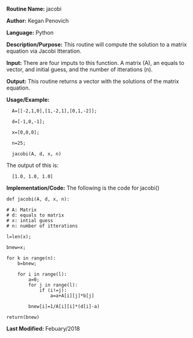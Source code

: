 **Routine Name:**           jacobi

**Author:** Kegan Penovich

**Language:** Python


**Description/Purpose:** This routine will compute the solution to a matrix equation via Jacobi Itteration.

**Input:** There are four imputs to this function. A matrix (A), an equals to vector, and initial guess, and the number of itterations (n).

**Output:** This routine returns a vector with the solutions of the matrix equation.

**Usage/Example:**

      A=[[-2,1,0],[1,-2,1],[0,1,-2]];
      
      d=[-1,0,-1];
      
      x=[0,0,0];
      
      n=25;
      
      jacobi(A, d, x, n)

The output of this is:

      [1.0, 1.0, 1.0]

**Implementation/Code:** The following is the code for jacobi()

    def jacobi(A, d, x, n):
    
    # A: Matrix
    # d: equals to matrix
    # x: intial guess
    # n: number of itterations
    
    l=len(x);
    
    bnew=x;
    
    for k in range(n):
        b=bnew;
        
        for i in range(l):
            a=0;
            for j in range(l):
                if (i!=j):
                    a=a+A[i][j]*b[j]
            
            bnew[i]=1/A[i][i]*(d[i]-a)
    
    return(bnew)

**Last Modified:** Febuary/2018
